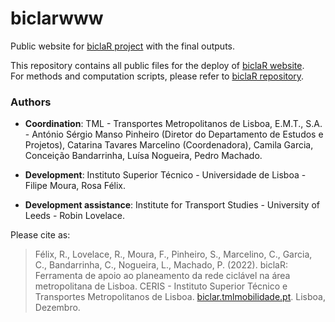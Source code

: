 # biclarwww
Public website for [biclaR project](https://www.tmlmobilidade.pt/projetos-e-atividades/planos-e-estudos/rede-ciclavel-metropolitana-estudo-modelacao-e-ferramenta-de-apoio-ao-planeamento-e-decisao/) with the final outputs.

This repository contains all public files for the deploy of [biclaR website](https://u-shift.github.io/biclarwww/).  
For methods and computation scripts, please refer to [biclaR repository](https://github.com/U-Shift/biclar).

### Authors

*   **Coordination**: TML - Transportes Metropolitanos de Lisboa, E.M.T., S.A. - António Sérgio Manso Pinheiro (Diretor do Departamento de Estudos e Projetos), Catarina Tavares Marcelino (Coordenadora), Camila Garcia, Conceição Bandarrinha, Luísa Nogueira, Pedro Machado.

*   **Development**: Instituto Superior Técnico - Universidade de Lisboa - Filipe Moura, Rosa Félix.

*   **Development assistance**: Institute for Transport Studies - University of Leeds - Robin Lovelace.

Please cite as:
> Félix, R., Lovelace, R., Moura, F., Pinheiro, S., Marcelino, C., Garcia, C., Bandarrinha, C., Nogueira, L., Machado, P. (2022). biclaR: Ferramenta de apoio ao planeamento da rede ciclável na área metropolitana de Lisboa. CERIS - Instituto Superior Técnico e Transportes Metropolitanos de Lisboa. [biclar.tmlmobilidade.pt](https://biclar.tmlmobilidade.pt). Lisboa, Dezembro.

